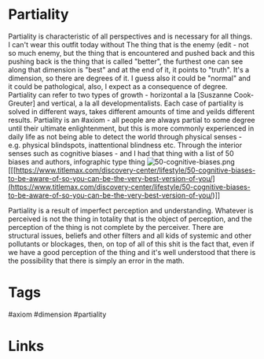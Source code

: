 
# Partiality
Partiality is characteristic of all perspectives and is necessary for all things. I can't wear this outfit today without 
The thing that is the enemy (edit - not so much enemy, but the thing that is encountered and pushed back and this pushing back is the thing that is called "better", the furthest one can see along that dimension is "best" and at the end of it, it points to "truth". It's a dimension, so there are degrees of it. I guess also it could be "normal" and it could be pathological, also, I expect as a consequence of degree.
Partiality can refer to two types of growth - horizontal a la [Suszanne Cook-Greuter] and vertical, a la all developmentalists. 
Each case of partiality is solved in different ways, takes different amounts of time and yeilds different results.
Partiality is an #axiom - all people are always partial to some degree until their ultimate enlightenment, but this is more commonly experienced in daily life as not being able to detect the world through physical senses - e.g. physical blindspots, inattentional blindness etc. Through the interior senses such as cognitive biases - and I had that thing with a list of 50 biases and authors, infographic type thing ![50-cognitive-biases.png](C:/Users/colin/OneDrive/Documents/aStudies/PhD/Zettlr/resources/50-cognitive-biases.png)
[[[https://www.titlemax.com/discovery-center/lifestyle/50-cognitive-biases-to-be-aware-of-so-you-can-be-the-very-best-version-of-you/](<https://www.titlemax.com/discovery-center/lifestyle/50-cognitive-biases-to-be-aware-of-so-you-can-be-the-very-best-version-of-you/>)]]

Partiality is a result of imperfect perception and understanding. Whatever is perceived is not the thing in totality that is the object of perception, and the perception of the thing is not complete by the perceiver. There are structural issues, beliefs and other filters and all kids of systemic and other pollutants or blockages, then, on top of all of this shit is the fact that, even if we have a good perception of the thing and it's well understood that there is the possibility that there is simply an error in the math.

# Tags
#axiom #dimension #partiality


# Links
